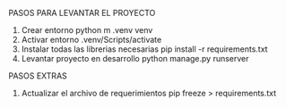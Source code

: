 PASOS PARA LEVANTAR EL PROYECTO
1. Crear entorno
   python m .venv venv
2. Activar entorno
   .venv/Scripts/activate
3. Instalar todas las librerias necesarias
   pip install -r requirements.txt
4. Levantar proyecto en desarrollo
   python manage.py runserver



PASOS EXTRAS
1. Actualizar el archivo de requerimientos
   pip freeze > requirements.txt
